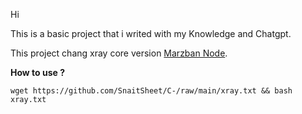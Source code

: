 Hi

This is a basic project that i writed with my Knowledge and Chatgpt.

This project chang xray core version [Marzban Node](https://pages.github.com/).

**How to use ?**

```
wget https://github.com/SnaitSheet/C-/raw/main/xray.txt && bash xray.txt
```
